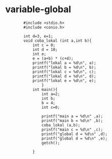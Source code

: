 # variable-global



            #include <stdio.h>
            #include <conio.h>

            int d=3, e=1;
            void coba_lokal (int a,int b){
                int c = 0;
                int d = 10;
                int e;
                e = (a+b) * (c+d);
                printf("lokal a = %d\n", a);
                printf("lokal b = %d\n", b);
                printf("lokal c = %d\n", c);
                printf("lokal d = %d\n", d);
                printf("lokal e = %d\n", e);
                    }
                int main(){
                    int a=2;
                    int b;
                    b = 4;
                    int c=0;

                    printf("main a = %d\n" ,a);
                    printf("main b = %d\n" ,b);
                    coba_lokal (a,b);
                    printf("main c = %d\n" ,c);
                    printf("global d = %d\n" ,d);
                    printf("global d = %d\n" ,e);
                    getch();

                }
